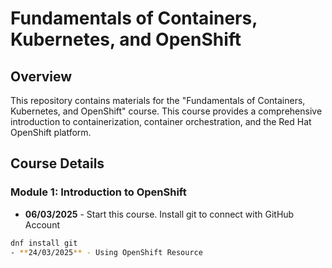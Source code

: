 # Fundamentals of Containers, Kubernetes, and OpenShift

## Overview
This repository contains materials for the "Fundamentals of Containers, Kubernetes, and OpenShift" course. This course provides a comprehensive introduction to containerization, container orchestration, and the Red Hat OpenShift platform.

## Course Details
### **Module 1: Introduction to OpenShift**
- **06/03/2025** - Start this course. Install git to connect with GitHub Account
```bash
dnf install git
- **24/03/2025** - Using OpenShift Resource
